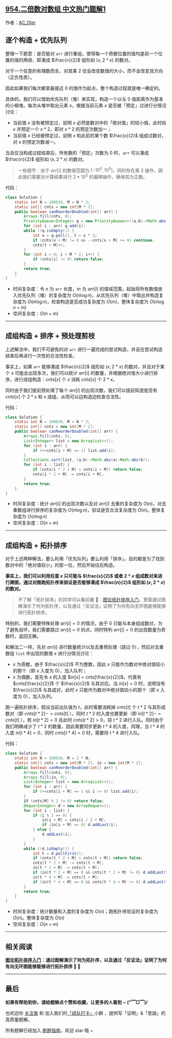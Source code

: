 ## [954.二倍数对数组 中文热门题解1](https://leetcode.cn/problems/array-of-doubled-pairs/solutions/100000/by-ac_oier-d1z7)

作者：[AC_OIer](https://leetcode.cn/u/AC_OIer)

## 逐个构造 + 优先队列

整理一下题意：是否能对 `arr` 进行重组，使得每一个奇数位置的值均是前一个位置的值的两倍，即凑成 $\frac{n}{2}$ 组形如 $(x, 2 * x)$ 的数对。

对于一个任意的有理数而言，对其乘 $2$ 仅会改变数值的大小，而不会改变其方向（正负性质）。

因此如果我们每次都拿最接近 $0$ 的值作为起点，整个构造过程就是唯一确定的。

具体的，我们可以借助优先队列（堆）来实现，构造一个以与 $0$ 值距离作为基准的小根堆。每次从堆中取出元素 $x$，根据当前元素 $x$ 是否被「预定」过进行分情况讨论：

* 当前值 $x$ 没有被预定过，说明 $x$ 必然是数对中的「绝对值」的较小值，此时给 $x$ 并预定一个 $x * 2$，即对 $x * 2$ 的预定次数加一；
* 当前值 $x$ 已经被预定过，说明 $x$ 和此前的某个数 $\frac{x}{2}$ 组成过数对，对 $x$ 的预定次数减一。

当且仅当构成过程结束后，所有数的「预定」次数为 $0$ 时，`arr` 可以凑成 $\frac{n}{2}$ 组形如 $(x, 2 * x)$ 的数对。

> 一些细节：由于 $arr[i]$ 的数值范围为 $[-10^5, 10^5]$，同时存在乘 $2$ 操作，因此我们需要对计算结果进行 $2 * 10^5$ 的偏移操作，确保其为正数。

代码：
```Java []
class Solution {
    static int N = 100010, M = N * 2;
    static int[] cnts = new int[M * 2];
    public boolean canReorderDoubled(int[] arr) {
        Arrays.fill(cnts, 0);
        PriorityQueue<Integer> q = new PriorityQueue<>((a,b)->Math.abs(a)-Math.abs(b));
        for (int i : arr) q.add(i);
        while (!q.isEmpty()) {
            int x = q.poll(), t = x * 2;
            if (cnts[x + M] != 0 && --cnts[x + M] >= 0) continue;
            cnts[t + M]++;
        }
        for (int i = 0; i < M * 2; i++) {
            if (cnts[i] != 0) return false;
        }
        return true;
    }
}
```
* 时间复杂度：令 $n$ 为 `arr` 长度，$m$ 为 $arr[i]$ 的值域范围，起始将所有数值放入优先队列（堆）的复杂度为 $O(n\log{n})$，从优先队列（堆）中取出并构造复杂度为 $O(n\log{n})$，检查构造是否成功复杂度为 $O(m)$，整体复杂度为 $O(n\log{n} + m)$
* 空间复杂度：$O(n + m)$

---

## 成组构造 + 排序 + 预处理剪枝

上述解法中，我们不可避免的对 `arr` 进行一遍完成的尝试构造，并且在尝试构造结束后再进行一次性的合法性检查。

事实上，如果 `arr` 能够凑成 $\frac{n}{2}$ 组形如 $(x, 2 * x)$ 的数对，并且对于某个 $x$ 可能会出现多次，我们可以统计 $arr[i]$ 的数量，并根据绝对值大小进行排序，进行成组构造：$cnts[x]$ 个 $x$ 消耗 $cnts[x]$ 个 $2 * x$。

同时由于我们提前预处理了每个 $arr[i]$ 的出现次数，我们可以提前知道是否有 $cnts[x]$ 个 $2 * x$ 和 $x$ 成组，从而可以边构造边检查合法性。

 代码：
```Java []
class Solution {
    static int N = 100010, M = N * 2;
    static int[] cnts = new int[M * 2];
    public boolean canReorderDoubled(int[] arr) {
        Arrays.fill(cnts, 0);
        List<Integer> list = new ArrayList<>();
        for (int i : arr) {
            if (++cnts[i + M] == 1) list.add(i);
        }
        Collections.sort(list, (a,b)->Math.abs(a)-Math.abs(b));
        for (int i : list) {
            if (cnts[i * 2 + M] < cnts[i + M]) return false;
            cnts[i * 2 + M] -= cnts[i + M];
        }
        return true;
    }
}
```
* 时间复杂度：统计 $arr[i]$ 的出现次数以及对 $arr[i]$ 去重的复杂度为 $O(n)$，对去重数组进行排序的复杂度为 $O(n\log{n})$，验证是否合法复杂度为 $O(n)$。整体复杂度为 $O(n\log{n})$
* 空间复杂度：$O(n + m)$

---

## 成组构造 + 拓扑排序

对于上述两种解法，要么利用「优先队列」要么利用「排序」，目的都是为了找到数对中的「绝对值较小」的那一位，然后开始往后构造。

**事实上，我们可以利用任意 $x$ 只可能与 $\frac{x}{2}$ 或者 $2 * x$ 组成数对来进行建图，通过对图跑拓扑序来验证是否能够凑成 $\frac{n}{2}$ 组形如 $(x, 2 * x)$ 的数对。**

> 不了解「拓扑排序」的同学可以看前置 🧀：[图论拓扑排序入门](https%3A//mp.weixin.qq.com/s?__biz%3DMzU4NDE3MTEyMA%3D%3D%26mid%3D2247489706%26idx%3D1%26sn%3D771cd807f39d1ca545640c0ef7e5baec)，里面通过图解演示了何为拓扑序，以及通过「反证法」证明了为何有向无环图能够能够进行拓扑排序。

特别的，我们需要特殊处理 $arr[i] = 0$ 的情况，由于 $0$ 只能与本身组成数对，为了避免自环，我们需要跳过 $arr[i] = 0$ 的点，同时特判 $arr[i] = 0$ 的出现数量为奇数时，返回无解。

和解法二一样，先对 $arr[i]$ 进行数量统计以及去重预处理（跳过 $0$），然后对去重数组 `list` 中出现的数值 $x$ 进行分情况讨论：

* $x$ 为奇数，由于 $\frac{x}{2}$ 不为整数，因此 $x$ 只能作为数对中绝对值较小的那个（即 $x$ 入度为 $0$），加入队列；
* $x$ 为偶数，首先令 $x$ 的入度 $in[x] = cnts[\frac{x}{2}]$，代表有 $cnts[\frac{x}{2}]$ 个 $\frac{x}{2}$ 与其对应。当 $in[x] = 0$ 时，说明没有 $\frac{x}{2}$ 与其成对，此时 $x$ 只能作为数对中绝对值较小的那个（即 $x$ 入度为 $0$），加入队列。

跑一遍拓扑排序，假设当前出队值为 $t$，此时需要消耗掉 $cnts[t]$ 个 $t * 2$ 与其形成数对（即 $cnts[t * 2] -= cnts[t]$ ），同时 $t * 2$ 的入度也要更新（即 $in[t * 2] -= cnts[t]$ ），若 $in[t * 2] = 0$ 且此时 $cnts[t * 2] > 0$，将 $t * 2$ 进行入队。同时由于我们明确减少了 $t * 2$ 的数量，因此需要同步更新 $t * 4$ 的入度，同理，当 $t * 4$ 的入度 $in[t * 4] = 0$，同时 $cnts[t * 4] > 0$ 时，需要将 $t * 4$ 进行入队。


代码：
```Java []
class Solution {
    static int N = 100010, M = 2 * N;
    static int[] cnts = new int[M * 2], in = new int[M * 2];
    public boolean canReorderDoubled(int[] arr) {
        Arrays.fill(cnts, 0);
        Arrays.fill(in, 0);
        List<Integer> list = new ArrayList<>();
        for (int i : arr) {
            if (++cnts[i + M] == 1 && i != 0) list.add(i);
        }
        if (cnts[M] % 2 != 0) return false;
        Deque<Integer> d = new ArrayDeque<>();
        for (int i : list) {
            if (i % 2 == 0) {
                in[i + M] = cnts[i / 2 + M];
                if (in[i + M] == 0) d.addLast(i);
            } else { 
                d.addLast(i);
            }
        }
        while (!d.isEmpty()) {
            int t = d.pollFirst();
            if (cnts[t * 2 + M] < cnts[t + M]) return false;
            cnts[t * 2 + M] -= cnts[t + M];
            in[t * 2 + M] -= cnts[t + M];
            if (in[t * 2 + M] == 0 && cnts[t * 2 + M] != 0) d.addLast(t * 2);
            in[t * 4 + M] -= cnts[t + M];
            if (in[t * 4 + M] == 0 && cnts[t * 4 + M] != 0) d.addLast(t * 4);
        }
        return true;
    }
}
```
* 时间复杂度：统计数量和入度的复杂度为 $O(n)$；跑拓扑序验证的复杂度为 $O(n)$。整体复杂度为 $O(n)$
* 空间复杂度：$O(n + m)$

---

## 相关阅读

**[图论拓扑排序入门](https%3A//mp.weixin.qq.com/s?__biz%3DMzU4NDE3MTEyMA%3D%3D%26mid%3D2247489706%26idx%3D1%26sn%3D771cd807f39d1ca545640c0ef7e5baec)：通过图解演示了何为拓扑序，以及通过「反证法」证明了为何有向无环图能够能够进行拓扑排序 🎉 🎉**

---

## 最后

**如果有帮助到你，请给题解点个赞和收藏，让更多的人看到 ~ ("▔□▔)/**

也欢迎你 [关注我](https://oscimg.oschina.net/oscnet/up-19688dc1af05cf8bdea43b2a863038ab9e5.png) 和 加入我们的[「组队打卡」](https://leetcode-cn.com/u/ac_oier/)小群 ，提供写「证明」&「思路」的高质量题解。

所有题解已经加入 [刷题指南](https://github.com/SharingSource/LogicStack-LeetCode/wiki)，欢迎 star 哦 ~